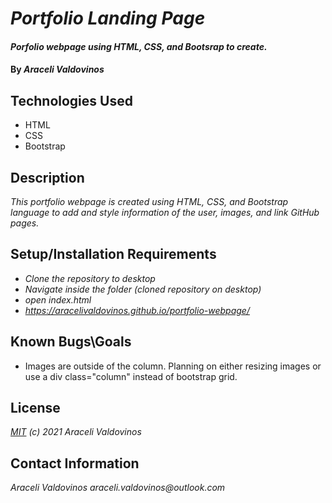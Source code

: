 # _Portfolio Landing Page_

#### _Porfolio webpage using HTML, CSS, and Bootsrap to create._

#### By _Araceli Valdovinos_

## Technologies Used

* HTML
* CSS
* Bootstrap

## Description

_This portfolio webpage is created using HTML, CSS, and Bootstrap language to add and style information of the user, images, and link GitHub pages._

## Setup/Installation Requirements

* _Clone the repository to desktop_
* _Navigate inside the folder (cloned repository on desktop)_
* _open index.html_
* _https://aracelivaldovinos.github.io/portfolio-webpage/_


## Known Bugs\Goals

* Images are outside of the column. Planning on either resizing images or use a div class="column" instead of bootstrap grid.


## License

_[MIT](https://opensource.org/licenses/MIT) (c) 2021 Araceli Valdovinos_

## Contact Information

_Araceli Valdovinos araceli.valdovinos@outlook.com_